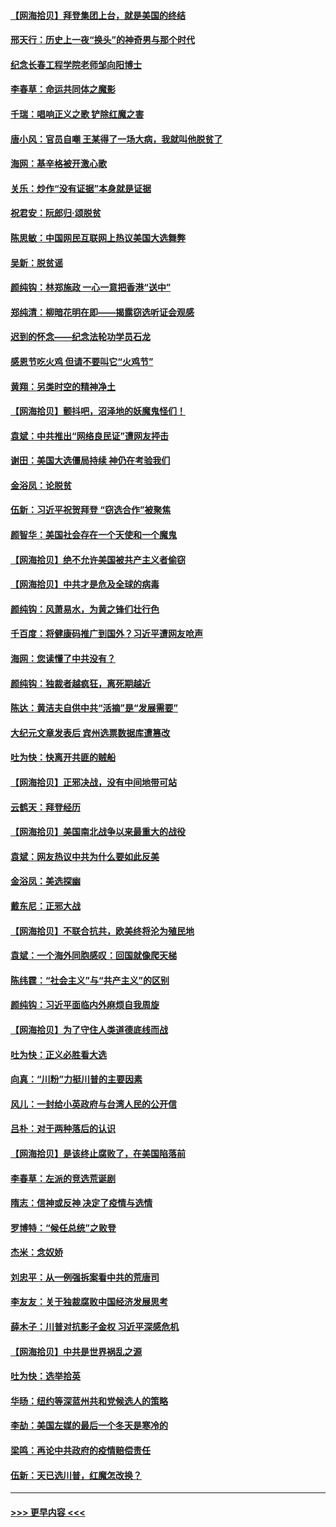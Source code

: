 #### [【网海拾贝】拜登集团上台，就是美国的终结](../pages/nsc993/n12589725.md?t=12021802) 
#### [邢天行：历史上一夜“换头”的神奇男与那个时代](../pages/nsc993/n12589424.md?t=12021802) 
#### [纪念长春工程学院老师邹向阳博士](../pages/nsc993/n12585390.md?t=12021802) 
#### [李春草：命运共同体之魔影](../pages/nsc993/n12585026.md?t=12021802) 
#### [千瑞：唱响正义之歌 铲除红魔之害](../pages/nsc993/n12585002.md?t=12021802) 
#### [唐小风：官员自嘲 王某得了一场大病，我就叫他脱贫了](../pages/nsc993/n12584981.md?t=12021802) 
#### [海网：基辛格被开激心歌](../pages/nsc993/n12584946.md?t=12021802) 
#### [关乐：炒作“没有证据”本身就是证据](../pages/nsc993/n12583146.md?t=12021802) 
#### [祝君安：阮郎归‧颂脱贫](../pages/nsc993/n12583119.md?t=12021802) 
#### [陈思敏：中国网民互联网上热议美国大选舞弊](../pages/nsc993/n12582845.md?t=12021802) 
#### [吴新：脱贫谣](../pages/nsc993/n12580839.md?t=12021802) 
#### [颜纯钩：林郑施政 一心一意把香港“送中”](../pages/nsc993/n12580805.md?t=12021802) 
#### [郑纯清：柳暗花明在即——揭露窃选听证会观感](../pages/nsc993/n12580795.md?t=12021802) 
#### [迟到的怀念——纪念法轮功学员石龙](../pages/nsc993/n12580245.md?t=12021802) 
#### [感恩节吃火鸡  但请不要叫它“火鸡节”](../pages/nsc993/n12580252.md?t=12021802) 
#### [黄翔：另类时空的精神净土](../pages/nsc993/n12578638.md?t=12021802) 
#### [【网海拾贝】颤抖吧，沼泽地的妖魔鬼怪们！](../pages/nsc993/n12578552.md?t=12021802) 
#### [袁斌：中共推出“网络良民证”遭网友抨击](../pages/nsc993/n12578511.md?t=12021802) 
#### [谢田：美国大选僵局持续 神仍在考验我们](../pages/nsc993/n12577432.md?t=12021802) 
#### [金浴凤：论脱贫](../pages/nsc993/n12576386.md?t=12021802) 
#### [伍新：习近平祝贺拜登 “窃选合作”被聚焦](../pages/nsc993/n12576358.md?t=12021802) 
#### [颜智华：美国社会存在一个天使和一个魔鬼](../pages/nsc993/n12574299.md?t=12021802) 
#### [【网海拾贝】绝不允许美国被共产主义者偷窃](../pages/nsc993/n12573396.md?t=12021802) 
#### [【网海拾贝】中共才是危及全球的病毒](../pages/nsc993/n12571204.md?t=12021802) 
#### [颜纯钩：风萧易水，为黄之锋们壮行色](../pages/nsc993/n12571487.md?t=12021802) 
#### [千百度：将健康码推广到国外？习近平遭网友呛声](../pages/nsc993/n12570808.md?t=12021802) 
#### [海网：您读懂了中共没有？](../pages/nsc993/n12570487.md?t=12021802) 
#### [颜纯钩：独裁者越疯狂，离死期越近](../pages/nsc993/n12569055.md?t=12021802) 
#### [陈达：黄洁夫自供中共“活摘”是“发展需要”](../pages/nsc993/n12568541.md?t=12021802) 
#### [大纪元文章发表后 宾州选票数据库遭篡改](../pages/nsc993/n12568105.md?t=12021802) 
#### [吐为快：快离开共匪的贼船](../pages/nsc993/n12568462.md?t=12021802) 
#### [【网海拾贝】正邪决战，没有中间地带可站](../pages/nsc993/n12568439.md?t=12021802) 
#### [云鹤天：拜登经历](../pages/nsc993/n12567294.md?t=12021802) 
#### [【网海拾贝】美国南北战争以来最重大的战役](../pages/nsc993/n12567247.md?t=12021802) 
#### [袁斌：网友热议中共为什么要如此反美](../pages/nsc993/n12567162.md?t=12021802) 
#### [金浴凤：美选探幽](../pages/nsc993/n12567147.md?t=12021802) 
#### [戴东尼：正邪大战](../pages/nsc993/n12567033.md?t=12021802) 
#### [【网海拾贝】不联合抗共，欧美终将沦为殖民地](../pages/nsc993/n12565068.md?t=12021802) 
#### [袁斌：一个海外同胞感叹：回国就像爬天梯](../pages/nsc993/n12564986.md?t=12021802) 
#### [陈纬霆：“社会主义”与“共产主义”的区别](../pages/nsc993/n12562417.md?t=12021802) 
#### [颜纯钩：习近平面临内外麻烦自我周旋](../pages/nsc993/n12563356.md?t=12021802) 
#### [【网海拾贝】为了守住人类道德底线而战](../pages/nsc993/n12562542.md?t=12021802) 
#### [吐为快：正义必胜看大选](../pages/nsc993/n12561967.md?t=12021802) 
#### [向真：“川粉”力挺川普的主要因素](../pages/nsc993/n12560774.md?t=12021802) 
#### [风儿：一封给小英政府与台湾人民的公开信](../pages/nsc993/n12560581.md?t=12021802) 
#### [吕朴：对于两种落后的认识](../pages/nsc993/n12560492.md?t=12021802) 
#### [【网海拾贝】是该终止腐败了，在美国陷落前](../pages/nsc993/n12559936.md?t=12021802) 
#### [李春草：左派的竞选荒诞剧](../pages/nsc993/n12558380.md?t=12021802) 
#### [隋志：信神或反神 决定了疫情与选情](../pages/nsc993/n12558255.md?t=12021802) 
#### [罗博特：“候任总统”之败登](../pages/nsc993/n12558189.md?t=12021802) 
#### [杰米：念奴娇](../pages/nsc993/n12558174.md?t=12021802) 
#### [刘忠平：从一例强拆案看中共的荒唐司](../pages/nsc993/n12558036.md?t=12021802) 
#### [李友友：关于独裁腐败中国经济发展思考](../pages/nsc993/n12558004.md?t=12021802) 
#### [薛木子：川普对抗影子金权 习近平深感危机](../pages/nsc993/n12557342.md?t=12021802) 
#### [【网海拾贝】中共是世界祸乱之源](../pages/nsc993/n12555353.md?t=12021802) 
#### [吐为快：选举拾英](../pages/nsc993/n12555041.md?t=12021802) 
#### [华旸：纽约等深蓝州共和党候选人的策略](../pages/nsc993/n12554309.md?t=12021802) 
#### [李劼：美国左媒的最后一个冬天是寒冷的](../pages/nsc993/n12552947.md?t=12021802) 
#### [梁鸣：再论中共政府的疫情赔偿责任](../pages/nsc993/n12553012.md?t=12021802) 
#### [伍新：天已选川普，红魔怎改换？](../pages/nsc993/n12552970.md?t=12021802) 

----
#### [ >>> 更早内容 <<< ](../indexes/nsc993-earlier.md)
